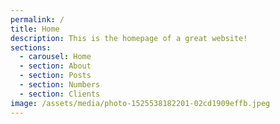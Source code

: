 ```yaml
---
permalink: /
title: Home
description: This is the homepage of a great website!
sections:
  - carousel: Home
  - section: About
  - section: Posts
  - section: Numbers
  - section: Clients
image: /assets/media/photo-1525538182201-02cd1909effb.jpeg
---
```


